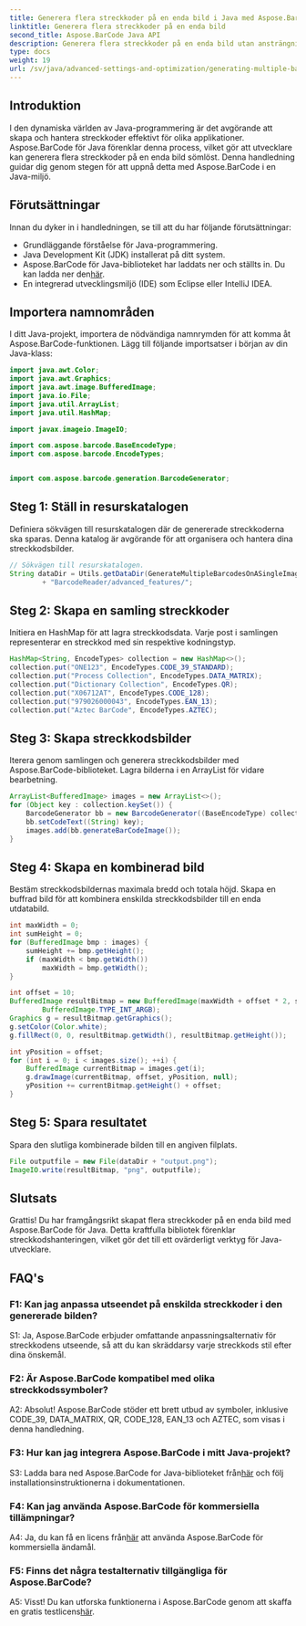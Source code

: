 ```yaml
---
title: Generera flera streckkoder på en enda bild i Java med Aspose.BarCode
linktitle: Generera flera streckkoder på en enda bild
second_title: Aspose.BarCode Java API
description: Generera flera streckkoder på en enda bild utan ansträngning med Aspose.BarCode för Java. Följ vår steg-för-steg-guide för sömlös integration.
type: docs
weight: 19
url: /sv/java/advanced-settings-and-optimization/generating-multiple-barcodes-single-image/
---
```

## Introduktion

I den dynamiska världen av Java-programmering är det avgörande att skapa och hantera streckkoder effektivt för olika applikationer. Aspose.BarCode för Java förenklar denna process, vilket gör att utvecklare kan generera flera streckkoder på en enda bild sömlöst. Denna handledning guidar dig genom stegen för att uppnå detta med Aspose.BarCode i en Java-miljö.

## Förutsättningar

Innan du dyker in i handledningen, se till att du har följande förutsättningar:

- Grundläggande förståelse för Java-programmering.
- Java Development Kit (JDK) installerat på ditt system.
- Aspose.BarCode för Java-biblioteket har laddats ner och ställts in. Du kan ladda ner den[här](https://releases.aspose.com/barcode/java/).
- En integrerad utvecklingsmiljö (IDE) som Eclipse eller IntelliJ IDEA.

## Importera namnområden

I ditt Java-projekt, importera de nödvändiga namnrymden för att komma åt Aspose.BarCode-funktionen. Lägg till följande importsatser i början av din Java-klass:

```java
import java.awt.Color;
import java.awt.Graphics;
import java.awt.image.BufferedImage;
import java.io.File;
import java.util.ArrayList;
import java.util.HashMap;

import javax.imageio.ImageIO;

import com.aspose.barcode.BaseEncodeType;
import com.aspose.barcode.EncodeTypes;


import com.aspose.barcode.generation.BarcodeGenerator;
```

## Steg 1: Ställ in resurskatalogen

Definiera sökvägen till resurskatalogen där de genererade streckkoderna ska sparas. Denna katalog är avgörande för att organisera och hantera dina streckkodsbilder.

```java
// Sökvägen till resurskatalogen.
String dataDir = Utils.getDataDir(GenerateMultipleBarcodesOnASingleImage.class)
        + "BarcodeReader/advanced_features/";
```

## Steg 2: Skapa en samling streckkoder

Initiera en HashMap för att lagra streckkodsdata. Varje post i samlingen representerar en streckkod med sin respektive kodningstyp.

```java
HashMap<String, EncodeTypes> collection = new HashMap<>();
collection.put("ONE123", EncodeTypes.CODE_39_STANDARD);
collection.put("Process Collection", EncodeTypes.DATA_MATRIX);
collection.put("Dictionary Collection", EncodeTypes.QR);
collection.put("X06712AT", EncodeTypes.CODE_128);
collection.put("979026000043", EncodeTypes.EAN_13);
collection.put("Aztec BarCode", EncodeTypes.AZTEC);
```

## Steg 3: Skapa streckkodsbilder

Iterera genom samlingen och generera streckkodsbilder med Aspose.BarCode-biblioteket. Lagra bilderna i en ArrayList för vidare bearbetning.

```java
ArrayList<BufferedImage> images = new ArrayList<>();
for (Object key : collection.keySet()) {
    BarcodeGenerator bb = new BarcodeGenerator((BaseEncodeType) collection.get(key));
    bb.setCodeText((String) key);
    images.add(bb.generateBarCodeImage());
}
```

## Steg 4: Skapa en kombinerad bild

Bestäm streckkodsbildernas maximala bredd och totala höjd. Skapa en buffrad bild för att kombinera enskilda streckkodsbilder till en enda utdatabild.

```java
int maxWidth = 0;
int sumHeight = 0;
for (BufferedImage bmp : images) {
    sumHeight += bmp.getHeight();
    if (maxWidth < bmp.getWidth())
        maxWidth = bmp.getWidth();
}

int offset = 10;
BufferedImage resultBitmap = new BufferedImage(maxWidth + offset * 2, sumHeight + offset * images.size(),
        BufferedImage.TYPE_INT_ARGB);
Graphics g = resultBitmap.getGraphics();
g.setColor(Color.white);
g.fillRect(0, 0, resultBitmap.getWidth(), resultBitmap.getHeight());

int yPosition = offset;
for (int i = 0; i < images.size(); ++i) {
    BufferedImage currentBitmap = images.get(i);
    g.drawImage(currentBitmap, offset, yPosition, null);
    yPosition += currentBitmap.getHeight() + offset;
}
```
## Steg 5: Spara resultatet

Spara den slutliga kombinerade bilden till en angiven filplats.

```java
File outputfile = new File(dataDir + "output.png");
ImageIO.write(resultBitmap, "png", outputfile);
```

## Slutsats

Grattis! Du har framgångsrikt skapat flera streckkoder på en enda bild med Aspose.BarCode för Java. Detta kraftfulla bibliotek förenklar streckkodshanteringen, vilket gör det till ett ovärderligt verktyg för Java-utvecklare.

## FAQ's

### F1: Kan jag anpassa utseendet på enskilda streckkoder i den genererade bilden?

S1: Ja, Aspose.BarCode erbjuder omfattande anpassningsalternativ för streckkodens utseende, så att du kan skräddarsy varje streckkods stil efter dina önskemål.

### F2: Är Aspose.BarCode kompatibel med olika streckkodssymboler?

A2: Absolut! Aspose.BarCode stöder ett brett utbud av symboler, inklusive CODE_39, DATA_MATRIX, QR, CODE_128, EAN_13 och AZTEC, som visas i denna handledning.

### F3: Hur kan jag integrera Aspose.BarCode i mitt Java-projekt?

 S3: Ladda bara ned Aspose.BarCode for Java-biblioteket från[här](https://releases.aspose.com/barcode/java/) och följ installationsinstruktionerna i dokumentationen.

### F4: Kan jag använda Aspose.BarCode för kommersiella tillämpningar?

 A4: Ja, du kan få en licens från[här](https://purchase.aspose.com/buy) att använda Aspose.BarCode för kommersiella ändamål.

### F5: Finns det några testalternativ tillgängliga för Aspose.BarCode?

 A5: Visst! Du kan utforska funktionerna i Aspose.BarCode genom att skaffa en gratis testlicens[här](https://releases.aspose.com/).